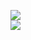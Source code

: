 [![](https://img.shields.io/badge/Made%20With-Github%20Spray-lightgrey.svg?style=for-the-badge&logo=github)](https://github.com/Annihil/github-spray#13498)  
[![](https://i.imgur.com/2DrTn0Z.gif)](https://github.com/Annihil/github-spray)